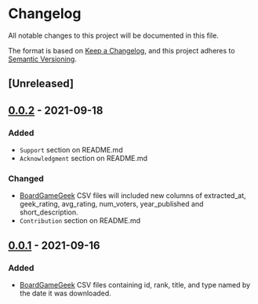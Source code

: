 # Changelog
All notable changes to this project will be documented in this file.

The format is based on [Keep a Changelog](https://keepachangelog.com/en/1.0.0/),
and this project adheres to [Semantic Versioning](https://semver.org/spec/v2.0.0.html).

## [Unreleased]

## [0.0.2] - 2021-09-18
### Added
-  `Support` section on README.md
-  `Acknowledgment` section on README.md

### Changed
- [BoardGameGeek](https://boardgamegeek.com/) CSV files will included new columns of extracted_at, geek_rating, avg_rating, num_voters, year_published and short_description.
-  `Contribution` section on README.md

## [0.0.1] - 2021-09-16
### Added
- [BoardGameGeek](https://boardgamegeek.com/) CSV files containing id, rank, title, and type named by the date it was downloaded.

[0.0.2]: https://github.com/albert-marrero/bgg-data/compare/v0.0.1...v0.0.2
[0.0.1]: https://github.com/albert-marrero/bgg-data/releases/tag/v0.0.1